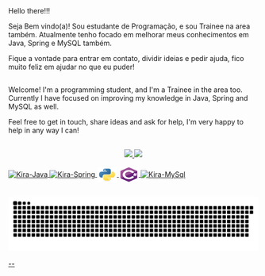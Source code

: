 <div>
Hello there!!!
 
Seja Bem vindo(a)!
Sou estudante de Programação, e sou Trainee na area também.
Atualmente tenho focado em melhorar meus conhecimentos em Java, Spring e MySQL também.
  
Fique a vontade para entrar em contato, dividir ideias e pedir ajuda, fico muito feliz em ajudar no que eu puder!
##
Welcome!
I'm a programming student, and I'm a Trainee in the area too.
Currently I have focused on improving my knowledge in Java, Spring and MySQL as well.
  
Feel free to get in touch, share ideas and ask for help, I'm very happy to help in any way I can!
</div>

##

<div align="center">
  <a href="https://github.com/kaique-kira">
  <img height="180em" src="https://github-readme-stats.vercel.app/api?username=kaique-kira&show_icons=true&theme=synthwave&include_all_commits=true&count_private=true"/>
  <img height="180em" src="https://github-readme-stats.vercel.app/api/top-langs/?username=kaique-kira&layout=compact&langs_count=7&theme=synthwave"/>
</div>

<div style="display: inline_block"><br>
  <img align="center" alt="Kira-Java" height="30" width="40" src="https://cdn.jsdelivr.net/gh/devicons/devicon/icons/java/java-plain.svg">
  <img align="center" alt="Kira-Spring" height="30" width="40" src="https://cdn.jsdelivr.net/gh/devicons/devicon/icons/spring/spring-original.svg">
  <img align="center" alt="Kira-Python" height="30" width="40" src="https://raw.githubusercontent.com/devicons/devicon/master/icons/python/python-original.svg">
  <img align="center" alt="Kira-Csharp" height="30" width="40" src="https://raw.githubusercontent.com/devicons/devicon/master/icons/csharp/csharp-original.svg">
  <img align="center" alt="Kira-MySql" heigth="30" width="40" src="https://cdn.jsdelivr.net/gh/devicons/devicon/icons/mysql/mysql-plain.svg">
</div>

##

<div> 
 
  ![Snake animation](https://github.com/kaique-kira/kaique-kira/blob/output/github-contribution-grid-snake.svg)
 
</div>

--
